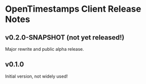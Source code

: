 # OpenTimestamps Client Release Notes

## v0.2.0-SNAPSHOT (not yet released!)

Major rewrite and public alpha release.


## v0.1.0

Initial version, not widely used!
